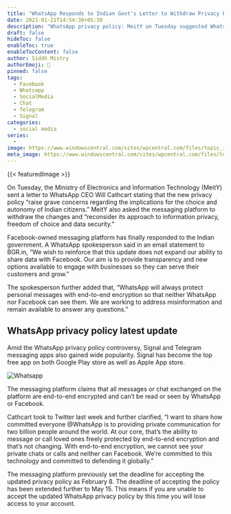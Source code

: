 ```yaml
---
title: "WhatsApp Responds to Indian Govt's Letter to Withdraw Privacy Policy"
date: 2021-01-21T14:54:38+05:30
description: "WhatsApp privacy policy: MeitY on Tuesday suggested WhatsApp to withdraw the latest privacy policy. The Facebook-owned messaging platform has responded." 
draft: false
hideToc: false
enableToc: true
enableTocContent: false
author: Siddh Mistry
authorEmoji: 🤯
pinned: false
tags:
  - Facebook
  - Whatsapp
  - SocialMedia
  - Chat
  - Telegram
  - Signal
categories:
  - social media
series:
  -
image: https://www.windowscentral.com/sites/wpcentral.com/files/topic_images/2015/whatsapp-messenger-logo.png
meta_image: https://www.windowscentral.com/sites/wpcentral.com/files/topic_images/2015/whatsapp-messenger-logo.png
---
```

{{< featuredImage >}}

On Tuesday, the Ministry of Electronics and Information Technology (MeitY) sent a letter to WhatsApp CEO Will Cathcart stating that the new privacy policy “raise grave concerns regarding the implications for the choice and autonomy of Indian citizens.” MeitY also asked the messaging platform to withdraw the changes and “reconsider its approach to information privacy, freedom of choice and data security.” 

Facebook-owned messaging platform has finally responded to the Indian government. A WhatsApp spokesperson said in an email statement to BGR.in, “We wish to reinforce that this update does not expand our ability to share data with Facebook. Our aim is to provide transparency and new options available to engage with businesses so they can serve their customers and grow.”

The spokesperson further added that, “WhatsApp will always protect personal messages with end-to-end encryption so that neither WhatsApp nor Facebook can see them. We are working to address misinformation and remain available to answer any questions.”

## WhatsApp privacy policy latest update

Amid the WhatsApp privacy policy controversy, Signal and Telegram messaging apps also gained wide popularity. Signal has become the top free app on both Google Play store as well as Apple App store.

![Whatsapp](https://st1.bgr.in/wp-content/uploads/2021/01/WhatsApp-6.jpg)

The messaging platform claims that all messages or chat exchanged on the platform are end-to-end encrypted and can’t be read or seen by WhatsApp or Facebook.

Cathcart took to Twitter last week and further clarified, “I want to share how committed everyone @WhatsApp is to providing private communication for two billion people around the world. At our core, that’s the ability to message or call loved ones freely protected by end-to-end encryption and that’s not changing. With end-to-end encryption, we cannot see your private chats or calls and neither can Facebook. We’re committed to this technology and committed to defending it globally.”

The messaging platform previously set the deadline for accepting the updated privacy policy as February 8. The deadline of accepting the policy has been extended further to May 15. This means if you are unable to accept the updated WhatsApp privacy policy by this time you will lose access to your account.

